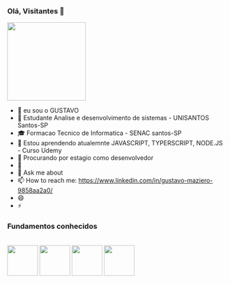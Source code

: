 <!--
**IMazorI/IMazorI** is a ✨ _special_ ✨ repository because its `README.md` (this file) appears on your GitHub profile.
-->
### Olá, Visitantes 👋
    
  <img align="center" height="180em" src="https://www.alura.com.br/artigos/assets/como-criar-um-readme-para-seu-perfil-github/imagem14.gif"/>

- 👋 eu sou o GUSTAVO
- 🔭 Estudante Analise e desenvolvimento de sistemas - UNISANTOS Santos-SP
- 🎓 Formacao Tecnico de Informatica - SENAC santos-SP
- 🌱 Estou aprendendo atualemnte JAVASCRIPT, TYPERSCRIPT, NODE.JS - Curso Udemy
- 👯 Procurando por estagio como desenvolvedor
- 🤔 
- 💬 Ask me about 
- 📫 How to reach me: https://www.linkedin.com/in/gustavo-maziero-9858aa2a0/
- 😄 
- ⚡ 
  
  

### Fundamentos conhecidos <br>

<div style="display: inline_block"><br>
  <img align="center" width="70" src="https://cdn.jsdelivr.net/gh/devicons/devicon/icons/html5/html5-original.svg">
  <img align="center" width="70" src="https://cdn.jsdelivr.net/gh/devicons/devicon/icons/css3/css3-original.svg">
  <img align="center" width="70" src="https://cdn.jsdelivr.net/gh/devicons/devicon/icons/mysql/mysql-original-wordmark.svg">
  <img align="center" width="70" src="https://cdn.jsdelivr.net/gh/devicons/devicon/icons/csharp/csharp-original.svg" />
          
  





